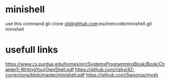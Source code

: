 # minishell
use this command git clone git@github.com:eschencode/minishell.git minishell

# usefull links
https://www.cs.purdue.edu/homes/grr/SystemsProgrammingBook/Book/Chapter5-WritingYourOwnShell.pdf
https://github.com/rizky/42-corrections/blob/master/minishell.pdf
https://github.com/Swoorup/mysh
